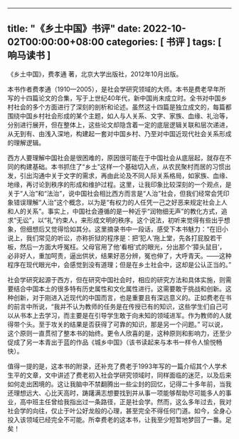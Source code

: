 
---
title: "《乡土中国》书评"
date: 2022-10-02T00:00:00+08:00
categories: [ 书评 ]
tags: [ 响马读书 ]
---

 《乡土中国》，费孝通 著，北京大学出版社，2012年10月出版。

本书作者费孝通（1910—2005），是社会学研究领域的大师。本书是费老早年所写的十四篇论文的合集，写于上世纪40年代，新中国尚未成立时。全书对中国乡村社会的多个方面进行了深刻的剖析和论述。虽然这十四篇是独立成文的，每篇都围绕中国乡村社会形成的某个主题，如人与人关系、文字、家族、血缘、礼治等，分别进行展开，但在整体上，这些论文却隐含着一定的底层逻辑关联和层次递进，从无到有、由浅入深地，构建起一套对中国乡村、乃至对中国近现代社会关系形成的理解逻辑。

西方人要理解中国社会是很困难的，原因很可能在于中国社会从底层起，就存在不同的构建基础。本书抓住了“乡土”这样一个基础切入点，从农民聚村而居的习惯出发，引出沟通中关于文字的需求，再由此论及不同人际关系格局，如家族、血缘、地缘，再讨论到秩序的形成和维护过程。这里，让我印象比较深刻的一个观点，是关于“人治”和“法治”，说中国社会相比西方而言是“人治”社会，但我们经常会凭印象错误理解“人治”这个概念，以为是“有权⼒的⼈任凭⼀⼰之好恶来规定社会上⼈和⼈的关系”。事实上，中国社会遵循的是一种近乎“润物细无声”的教化方式，追求“无讼”，以“礼”约束人，来形成文明的秩序。这个说法，初听来觉得有些出乎想象，但细想后又觉得恰如其分。这里摘录书中一段话，感受下本书魅力：“在旧⼩说上，我们常⻅的听讼，亦称折狱的程序是：把‘犯⼈’拖上堂，先各打屁股若⼲板，然后⼀⽅⾯⼤呼冤枉。⽗⺟官⽤了他‘看相’式的眼光，分出那个‘獐头⿏⽬’，必⾮好⼈，重加呵责，逼出供状，结果好恶分辨，冤也伸了，⼤呼⻘天。——这种程序在现代眼光中，会感觉到没有道理；但是在乡⼟社会中，这却是公认正当的。”

社会学研究起源于西方，但在研究中国社会时，相应的研究方法和具体实施，则需要结合中国本土的很多特有历史属性和文化属性进行。这需要敢于挑战和创新。这种创新，对于刚进入近现代的中国而言，也是重要且有深远意义的。正如费老在书的前言中所说，“我并不认为教师的任务是在传授已有的知识，这些学⽣们自己可以从书本上去学习，⽽主要是在引导学⽣敢于向未知的领域进军。作为教师的⼈就得带个头。至于攻关的结果是否获得了可靠的知识，那是另⼀个问题。” 可以说，这个原则一直贯彻了整本书的始终。更令人欣喜的是，这种原则和影响力，还至少促成了另一本青出于蓝的作品《城乡中国》（该书读起来与本书一样令人愉悦畅快）。

值得一提的是，这本书的附录，还补充了费老于1993年写的一篇介绍其个人学术生平的文章，文中讲述了费老初入社会学研究领域时，同样面临的迷茫，以及后来如何走出困境的。这让我脑中不禁翻腾出一些尘封的回忆，记得二十多年前，当我还理想远大、心比天高时，踌躇满志想要找到并从事一项能够帮助尽可能多人的事业，高中班主任曾给我指出过一条路径，正是社会学。然而，这么多年过去，我对社会学的向往，仅止于叶公好龙般的心理，甚至完全不得任何门道。如今，全身心投入该领域已经完全不可能。所幸费老的这本书，让我至少短暂地梦回了一番。足矣！
